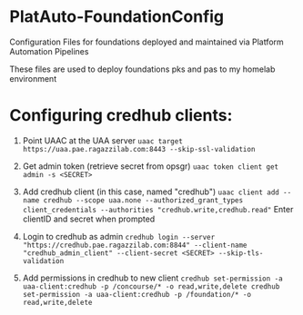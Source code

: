 # PlatAuto-FoundationConfig
Configuration Files for foundations deployed and maintained via Platform Automation Pipelines

These files are used to deploy foundations pks and pas to my homelab environment


# Configuring credhub clients:

1. Point UAAC at the UAA server
`uaac target https://uaa.pae.ragazzilab.com:8443 --skip-ssl-validation`

2. Get admin token (retrieve secret from opsgr)
`uaac token client get admin -s <SECRET>`

3. Add credhub client (in this case, named "credhub")
`uaac client add --name credhub --scope uaa.none --authorized_grant_types client_credentials --authorities "credhub.write,credhub.read"`  Enter clientID and secret when prompted

4. Login to credhub as admin
`credhub login --server "https://credhub.pae.ragazzilab.com:8844" --client-name "credhub_admin_client" --client-secret <SECRET> --skip-tls-validation`

5. Add permissions in credhub to new client
`credhub set-permission -a uaa-client:credhub -p /concourse/* -o read,write,delete
credhub set-permission -a uaa-client:credhub -p /foundation/* -o read,write,delete`
